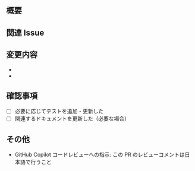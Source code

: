 ## 概要
<!-- この PR で何を行ったか、なぜ必要だったかを簡潔に説明してください -->

## 関連 Issue
<!-- この PR に関連する Issue があれば記載してください -->
<!-- 例: Closes #123, Fixes #456, Related to #789 -->

## 変更内容
<!-- 主な変更点を箇条書きで記載してください -->
- 
- 

## 確認事項
- [ ] 必要に応じてテストを追加・更新した
- [ ] 関連するドキュメントを更新した（必要な場合）

## その他
<!-- レビュアーに伝えたいことがあれば記載してください -->
- GitHub Copilot コードレビューへの指示: この PR のレビューコメントは日本語で行うこと
